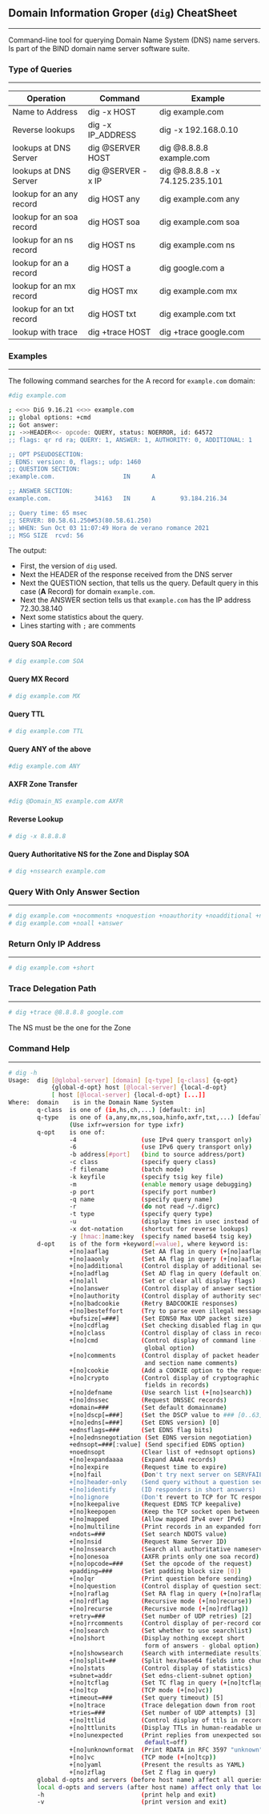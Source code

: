 ## Domain Information Groper (`dig`) CheatSheet
---
Command-line tool for querying Domain Name System (DNS) name servers. Is part of the BIND domain name server software suite.

### Type of Queries
---
|Operation|	Command|	Example|
|----|---|---|
|Name to Address|dig -x HOST|	dig example.com|
|Reverse lookups|	dig -x IP_ADDRESS|	dig -x 192.168.0.10|
|lookups at DNS Server|	dig @SERVER HOST|	dig @8.8.8.8 example.com|
|lookups at DNS Server|	dig @SERVER -x IP|	dig @8.8.8.8 -x 74.125.235.101|
|lookup for an any record|	dig HOST any|	dig example.com any|
|lookup for an soa record|	dig HOST soa|	dig example.com soa|
|lookup for an ns record|	dig HOST ns|	dig example.com ns|
|lookup for an a record|	dig HOST a|	dig google.com a|
|lookup for an mx record|	dig HOST mx|	dig example.com mx|
|lookup for an txt record|	dig HOST txt|	dig example.com txt|
|lookup with trace|	dig +trace HOST|	dig +trace google.com|


### Examples
---
The following command searches for the A record for `example.com` domain:

```bash
#dig example.com

; <<>> DiG 9.16.21 <<>> example.com
;; global options: +cmd
;; Got answer:
;; ->>HEADER<<- opcode: QUERY, status: NOERROR, id: 64572
;; flags: qr rd ra; QUERY: 1, ANSWER: 1, AUTHORITY: 0, ADDITIONAL: 1

;; OPT PSEUDOSECTION:
; EDNS: version: 0, flags:; udp: 1460
;; QUESTION SECTION:
;example.com.                   IN      A

;; ANSWER SECTION:
example.com.            34163   IN      A       93.184.216.34

;; Query time: 65 msec
;; SERVER: 80.58.61.250#53(80.58.61.250)
;; WHEN: Sun Oct 03 11:07:49 Hora de verano romance 2021
;; MSG SIZE  rcvd: 56
```
The output:
- First, the version of `dig` used.
- Next the HEADER of the response received from the DNS server
- Next the QUESTION section, that tells us the query. Default query in this case (**A** Record) for domain `example.com`. 
- Next the ANSWER section tells us that `example.com` has the IP address 72.30.38.140
- Next some statistics about the query.
- Lines starting with `;` are comments

#### Query SOA Record
```bash
# dig example.com SOA
```
#### Query MX Record
```bash
# dig example.com MX
```
#### Query TTL
```bash
# dig example.com TTL
```
#### Query ANY of the above
```bash
#dig example.com ANY
```
#### AXFR Zone Transfer
```bash
#dig @Domain_NS example.com AXFR
``` 
#### Reverse Lookup
```bash
# dig -x 8.8.8.8
```
#### Query Authoritative NS for the Zone and Display SOA
```bash
# dig +nssearch example.com
```
### Query With Only Answer Section
---
```bash
# dig example.com +nocomments +noquestion +noauthority +noadditional +nostats
# dig example.com +noall +answer
```
### Return Only IP Address
---
```bash
# dig example.com +short
```

### Trace Delegation Path
---
```bash
# dig +trace @8.8.8.8 google.com
```
The NS must be the one for the Zone
### Command Help
---
```bash
# dig -h
Usage:  dig [@global-server] [domain] [q-type] [q-class] {q-opt}
            {global-d-opt} host [@local-server] {local-d-opt}
            [ host [@local-server] {local-d-opt} [...]]
Where:  domain    is in the Domain Name System
        q-class  is one of (in,hs,ch,...) [default: in]
        q-type   is one of (a,any,mx,ns,soa,hinfo,axfr,txt,...) [default:a]
                 (Use ixfr=version for type ixfr)
        q-opt    is one of:
                 -4                  (use IPv4 query transport only)
                 -6                  (use IPv6 query transport only)
                 -b address[#port]   (bind to source address/port)
                 -c class            (specify query class)
                 -f filename         (batch mode)
                 -k keyfile          (specify tsig key file)
                 -m                  (enable memory usage debugging)
                 -p port             (specify port number)
                 -q name             (specify query name)
                 -r                  (do not read ~/.digrc)
                 -t type             (specify query type)
                 -u                  (display times in usec instead of msec)
                 -x dot-notation     (shortcut for reverse lookups)
                 -y [hmac:]name:key  (specify named base64 tsig key)
        d-opt    is of the form +keyword[=value], where keyword is:
                 +[no]aaflag         (Set AA flag in query (+[no]aaflag))
                 +[no]aaonly         (Set AA flag in query (+[no]aaflag))
                 +[no]additional     (Control display of additional section)
                 +[no]adflag         (Set AD flag in query (default on))
                 +[no]all            (Set or clear all display flags)
                 +[no]answer         (Control display of answer section)
                 +[no]authority      (Control display of authority section)
                 +[no]badcookie      (Retry BADCOOKIE responses)
                 +[no]besteffort     (Try to parse even illegal messages)
                 +bufsize[=###]      (Set EDNS0 Max UDP packet size)
                 +[no]cdflag         (Set checking disabled flag in query)
                 +[no]class          (Control display of class in records)
                 +[no]cmd            (Control display of command line -
                                      global option)
                 +[no]comments       (Control display of packet header
                                      and section name comments)
                 +[no]cookie         (Add a COOKIE option to the request)
                 +[no]crypto         (Control display of cryptographic
                                      fields in records)
                 +[no]defname        (Use search list (+[no]search))
                 +[no]dnssec         (Request DNSSEC records)
                 +domain=###         (Set default domainname)
                 +[no]dscp[=###]     (Set the DSCP value to ### [0..63])
                 +[no]edns[=###]     (Set EDNS version) [0]
                 +ednsflags=###      (Set EDNS flag bits)
                 +[no]ednsnegotiation (Set EDNS version negotiation)
                 +ednsopt=###[:value] (Send specified EDNS option)
                 +noednsopt          (Clear list of +ednsopt options)
                 +[no]expandaaaa     (Expand AAAA records)
                 +[no]expire         (Request time to expire)
                 +[no]fail           (Don't try next server on SERVFAIL)
                 +[no]header-only    (Send query without a question section)
                 +[no]identify       (ID responders in short answers)
                 +[no]ignore         (Don't revert to TCP for TC responses.)
                 +[no]keepalive      (Request EDNS TCP keepalive)
                 +[no]keepopen       (Keep the TCP socket open between queries)
                 +[no]mapped         (Allow mapped IPv4 over IPv6)
                 +[no]multiline      (Print records in an expanded format)
                 +ndots=###          (Set search NDOTS value)
                 +[no]nsid           (Request Name Server ID)
                 +[no]nssearch       (Search all authoritative nameservers)
                 +[no]onesoa         (AXFR prints only one soa record)
                 +[no]opcode=###     (Set the opcode of the request)
                 +padding=###        (Set padding block size [0])
                 +[no]qr             (Print question before sending)
                 +[no]question       (Control display of question section)
                 +[no]raflag         (Set RA flag in query (+[no]raflag))
                 +[no]rdflag         (Recursive mode (+[no]recurse))
                 +[no]recurse        (Recursive mode (+[no]rdflag))
                 +retry=###          (Set number of UDP retries) [2]
                 +[no]rrcomments     (Control display of per-record comments)
                 +[no]search         (Set whether to use searchlist)
                 +[no]short          (Display nothing except short
                                      form of answers - global option)
                 +[no]showsearch     (Search with intermediate results)
                 +[no]split=##       (Split hex/base64 fields into chunks)
                 +[no]stats          (Control display of statistics)
                 +subnet=addr        (Set edns-client-subnet option)
                 +[no]tcflag         (Set TC flag in query (+[no]tcflag))
                 +[no]tcp            (TCP mode (+[no]vc))
                 +timeout=###        (Set query timeout) [5]
                 +[no]trace          (Trace delegation down from root [+dnssec])
                 +tries=###          (Set number of UDP attempts) [3]
                 +[no]ttlid          (Control display of ttls in records)
                 +[no]ttlunits       (Display TTLs in human-readable units)
                 +[no]unexpected     (Print replies from unexpected sources
                                      default=off)
                 +[no]unknownformat  (Print RDATA in RFC 3597 "unknown" format)
                 +[no]vc             (TCP mode (+[no]tcp))
                 +[no]yaml           (Present the results as YAML)
                 +[no]zflag          (Set Z flag in query)
        global d-opts and servers (before host name) affect all queries.
        local d-opts and servers (after host name) affect only that lookup.
        -h                           (print help and exit)
        -v                           (print version and exit)
```

